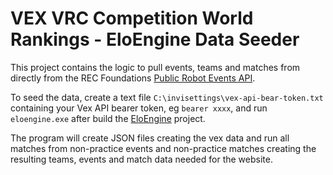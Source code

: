 ﻿VEX VRC Competition World Rankings - EloEngine Data Seeder
==================================

This project contains the logic to pull events, teams and matches from directly from the REC Foundations [Public Robot Events API](https://www.robotevents.com/api/v2). 

To seed the data, create a text file `C:\invisettings\vex-api-bear-token.txt` containing your Vex API bearer token, eg `bearer xxxx`, and run `eloengine.exe` after build the <a href='eloengine'>EloEngine</a> project.

The program will create JSON files creating the vex data and run all matches from non-practice events and non-practice matches creating the resulting teams, events and match data needed for the website.

